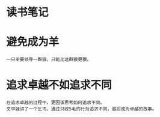 # 读书笔记
# 避免成为羊
```
一只羊要领导一群狼，只能比这群狼更狠。
```

# 追求卓越不如追求不同
```
在追求卓越的过程中，更因该思考如何追求不同。
文中就讲了一个乞丐，通过只收5毛的行为追求不同，最后成为卓越的故事。
```
